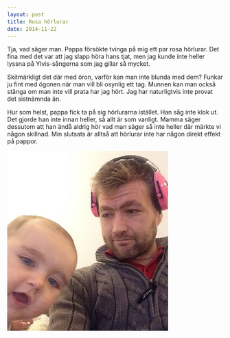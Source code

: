 ```yaml
---
layout: post
title: Rosa hörlurar
date: 2014-11-22
---
```


Tja, vad säger man. Pappa försökte tvinga på mig ett par rosa hörlurar. Det fina med det var att jag slapp höra hans tjat, men jag kunde inte heller lyssna på Ylvis-sångerna som jag gillar så mycket.

Skitmärkligt det där med öron, varför kan man inte blunda med dem? Funkar ju fint med ögonen när man vill bli osynlig ett tag. Munnen kan man också stänga om man inte vill prata har jag hört. Jag har naturligtvis inte provat det sistnämnda än.

Hur som helst, pappa fick ta på sig hörlurarna istället. Han såg inte klok ut. Det gjorde han inte innan heller, så allt är som vanligt. Mamma säger dessutom att han ändå aldrig hör vad man säger så inte heller där märkte vi någon skillnad. Min slutsats är alltså att hörlurar inte har någon direkt effekt på pappor.

![Hörlurar](/images/rosa-horlurar.jpg)